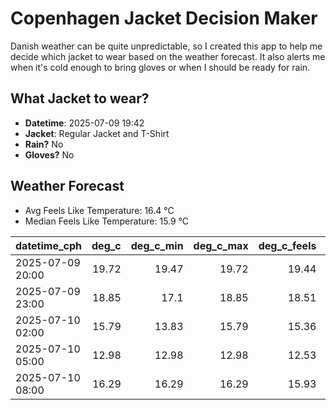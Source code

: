 
# Copenhagen Jacket Decision Maker

Danish weather can be quite unpredictable, so I created this app to help me decide which jacket to wear based on the weather forecast. 
It also alerts me when it's cold enough to bring gloves or when I should be ready for rain.

## What Jacket to wear?

- **Datetime**: 2025-07-09 19:42
- **Jacket**: Regular Jacket and T-Shirt
- **Rain?** No
- **Gloves?** No

## Weather Forecast
- Avg Feels Like Temperature: 16.4 °C
- Median Feels Like Temperature: 15.9 °C

| datetime_cph     |   deg_c |   deg_c_min |   deg_c_max |   deg_c_feels | weather   | wind   | rain   |
|:-----------------|--------:|------------:|------------:|--------------:|:----------|:-------|:-------|
| 2025-07-09 20:00 |   19.72 |       19.47 |       19.72 |         19.44 | Clouds    | Low    | None   |
| 2025-07-09 23:00 |   18.85 |       17.1  |       18.85 |         18.51 | Clouds    | Low    | None   |
| 2025-07-10 02:00 |   15.79 |       13.83 |       15.79 |         15.36 | Clouds    | Low    | None   |
| 2025-07-10 05:00 |   12.98 |       12.98 |       12.98 |         12.53 | Clouds    | Low    | None   |
| 2025-07-10 08:00 |   16.29 |       16.29 |       16.29 |         15.93 | Clouds    | Low    | None   |
        